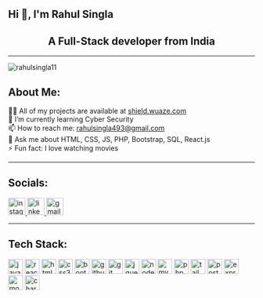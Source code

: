 
  <h2>Hi 👋, I'm <span>Rahul Singla</span></h2>

  <h2 align="center">A Full-Stack developer from India</h2>

  <hr>

<p align="left"> <img src="https://komarev.com/ghpvc/?username=rahulsingla11&label=Profile%20views&color=0e75b6&style=flat" alt="rahulsingla11" /> </p>



  <h2>About Me:</h2>

  <p>
    👨‍💻 All of my projects are available at <a href="https://shield.wuaze.com">shield.wuaze.com</a><br>
    🌱 I’m currently learning Cyber Security <br>
    📫 How to reach me: <a href="mailto:rahulsingla493@gmail.com">rahulsingla493@gmail.com</a><br>
    💬 Ask me about HTML, CSS, JS, PHP, Bootstrap, SQL, React.js<br>
    ⚡ Fun fact: I love watching movies
  </p>

  <hr>

  <h2>Socials:</h2>

  <div class="social-icons">
    <a href="https://www.instagram.com/rahul_singla_108/" target="_blank">
      <img src="https://img.shields.io/static/v1?message=Instagram&logo=instagram&label=&color=E4405F&logoColor=white&labelColor=&style=for-the-badge" height="35" alt="instagram logo"  />
    </a>
    <a href="https://www.linkedin.com/in/rahul-singla-922a23293/" target="_blank">
      <img src="https://img.shields.io/static/v1?message=LinkedIn&logo=linkedin&label=&color=0077B5&logoColor=white&labelColor=&style=for-the-badge" height="35" alt="linkedin logo"  />
    </a>
    <a href="mailto:rahulsingla493@gmail.com" target="_blank">
      <img src="https://img.shields.io/static/v1?message=Gmail&logo=gmail&label=&color=D14836&logoColor=white&labelColor=&style=for-the-badge" height="35" alt="gmail logo"  />
    </a>
  </div>

  <hr>

  <h2>Tech Stack:</h2>

  <div class="tech-stack">
    <img src="https://img.shields.io/badge/JavaScript-F7DF1E?logo=javascript&logoColor=black&style=for-the-badge" height="30" alt="javascript logo"  />
    <img src="https://img.shields.io/badge/React-61DAFB?logo=react&logoColor=black&style=for-the-badge" height="30" alt="react logo"  />
    <img src="https://img.shields.io/badge/HTML5-E34F26?logo=html5&logoColor=white&style=for-the-badge" height="30" alt="html5 logo"  />
    <img src="https://img.shields.io/badge/CSS3-1572B6?logo=css3&logoColor=white&style=for-the-badge" height="30" alt="css3 logo"  />
    <img src="https://img.shields.io/badge/Bootstrap-7952B3?logo=bootstrap&logoColor=white&style=for-the-badge" height="30" alt="bootstrap logo"  />
    <img src="https://img.shields.io/badge/GitHub-181717?logo=github&logoColor=white&style=for-the-badge" height="30" alt="github logo"  />
    <img src="https://img.shields.io/badge/Git-F05032?logo=git&logoColor=white&style=for-the-badge" height="30" alt="git logo"  />
    <img src="https://img.shields.io/badge/jQuery-0769AD?logo=jquery&logoColor=white&style=for-the-badge" height="30" alt="jquery logo"  />
    <img src="https://img.shields.io/badge/Node.js-339933?logo=nodedotjs&logoColor=white&style=for-the-badge" height="30" alt="nodejs logo"  />
    <img src="https://img.shields.io/badge/MySQL-4479A1?logo=mysql&logoColor=white&style=for-the-badge" height="30" alt="mysql logo"  />
    <img src="https://img.shields.io/badge/PHP-777BB4?logo=php&logoColor=black&style=for-the-badge" height="30" alt="php logo"  />
    <img src="https://img.shields.io/badge/Tailwind CSS-06B6D4?logo=tailwindcss&logoColor=black&style=for-the-badge" height="30" alt="tailwindcss logo"  />
    <img src="https://img.shields.io/badge/Postman-FF6C37?logo=postman&logoColor=black&style=for-the-badge" height="30" alt="postman logo"  />
    <img src="https://img.shields.io/badge/Express-000000?logo=express&logoColor=white&style=for-the-badge" height="30" alt="express logo"  />
    <img src="https://img.shields.io/badge/MongoDB-47A248?logo=mongodb&logoColor=white&style=for-the-badge" height="30" alt="mongodb logo"  />
   <img src="https://img.shields.io/badge/Chart.js-FF6384?logo=chart-dot-js&logoColor=white&style=for-the-badge" height="30" alt="chartjs logo" />
 
  </div>
